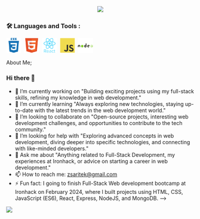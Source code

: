 <div id="header" align="center">
  <img src="https://media.giphy.com/media/dWesBcTLavkZuG35MI/giphy.gif" width="400"/>
</div> 

### :hammer_and_wrench: Languages and Tools :
  <img src="https://github.com/devicons/devicon/blob/master/icons/css3/css3-plain-wordmark.svg"  title="CSS3" alt="CSS" width="40" height="40"/>&nbsp;
  <img src="https://github.com/devicons/devicon/blob/master/icons/html5/html5-original.svg" title="HTML5" alt="HTML" width="40" height="40"/>&nbsp;
  <img src="https://github.com/devicons/devicon/blob/master/icons/react/react-original-wordmark.svg" title="React" alt="React" width="40" height="40"/>&nbsp;
  <img src="https://github.com/devicons/devicon/blob/master/icons/javascript/javascript-original.svg" title="JavaScript" alt="JavaScript" width="40" height="40"/>&nbsp;
  <img src="https://github.com/devicons/devicon/blob/master/icons/nodejs/nodejs-original-wordmark.svg" title="NodeJS" alt="NodeJS" width="40" height="40"/>&nbsp;

About Me;

### Hi there 👋


- 🔭 I’m currently working on "Building exciting projects using my full-stack skills, refining my knowledge in web development."
- 🌱 I’m currently learning  "Always exploring new technologies, staying up-to-date with the latest trends in the web development world."
- 👯 I’m looking to collaborate on "Open-source projects, interesting web development challenges, and opportunities to contribute to the tech community."
- 🤔 I’m looking for help with "Exploring advanced concepts in web development, diving deeper into specific technologies, and connecting with like-minded developers."
- 💬 Ask me about "Anything related to Full-Stack Development, my experiences at Ironhack, or advice on starting a career in web development."
- 📫 How to reach me: zsaritek@gmail.com
- ⚡ Fun fact: I going to finish Full-Stack Web development bootcamp at Ironhack on February 2024, where I built projects using HTML, CSS, JavaScript (ES6), React, Express, NodeJS, and MongoDB.
-->
  <div id="main" align="center">
 <img src="https://github-readme-stats.vercel.app/api?username=zsaritek&show_icons=true&theme=ADD_THEME_HERE" width="400">
</div> 


